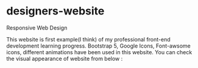# designers-website
Responsive Web Design

This website is first example(I think) of my professional front-end development learning progress. Bootstrap 5, Google Icons, Font-awsome icons, different
animations have been used in this website. You can check the visual appearance of website from below : 
